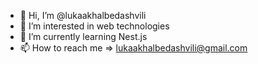 - 👋 Hi, I’m @lukaakhalbedashvili
- 👀 I’m interested in web technologies
- 🌱 I’m currently learning Nest.js
- 📫 How to reach me => lukaakhalbedashvili@gmail.com

<!---
lukaakhalbedashvili/lukaakhalbedashvili is a ✨ special ✨ repository because its `README.md` (this file) appears on your GitHub profile.
You can click the Preview link to take a look at your changes.
--->
